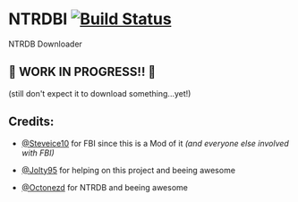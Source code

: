 # NTRDBI [![Build Status](https://travis-ci.org/adrifcastr/NTRDBI.svg?branch=master)](https://travis-ci.org/adrifcastr/NTRDBI)
NTRDB Downloader

## :construction: **WORK IN PROGRESS!!** :construction:
(still don't expect it to download something...yet!)

## **Credits:**

- [@Steveice10](https://github.com/Steveice10) for FBI since this is a Mod of it _(and everyone else involved with FBI)_ 
         
- [@Jolty95](https://github.com/Jolty95) for helping on this project and beeing awesome

- [@Octonezd](https://github.com/Octonezd) for NTRDB and beeing awesome
